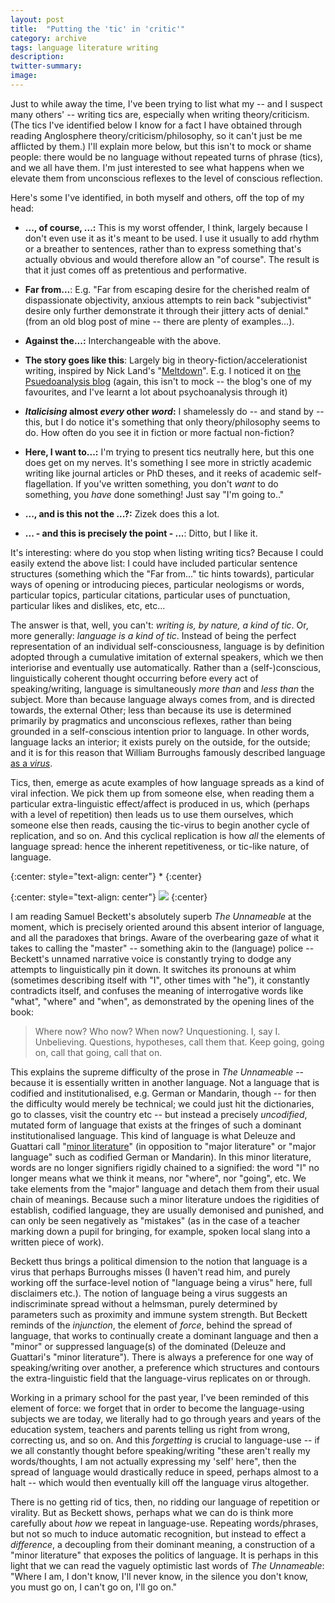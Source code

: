 ```yaml
---
layout: post
title:  "Putting the 'tic' in 'critic'"
category: archive
tags: language literature writing
description:
twitter-summary:
image:
---
```


Just to while away the time, I've been trying to list what my -- and I suspect many others' -- writing tics are, especially when writing theory/criticism. (The tics I've identified below I know for a fact I have obtained through reading Anglosphere theory/criticism/philosophy, so it can't just be me afflicted by them.) I'll explain more below, but this isn't to mock or shame people: there would be no language without repeated turns of phrase (tics), and we all have them. I'm just interested to see what happens when we elevate them from unconscious reflexes to the level of conscious reflection.

Here's some I've identified, in both myself and others, off the top of my head:

- **..., of course, ...:** This is my worst offender, I think, largely because I don't even use it as it's meant to be used. I use it usually to add rhythm or a breather to sentences, rather than to express something that's actually obvious and would therefore allow an "of course". The result is that it just comes off as pretentious and performative.

- **Far from...**: E.g. "Far from escaping desire for the cherished realm of dispassionate objectivity, anxious attempts to rein back "subjectivist" desire only further demonstrate it through their jittery acts of denial." (from an old blog post of mine -- there are plenty of examples...).

- **Against the...:** Interchangeable with the above.

- **The story goes like this**: Largely big in theory-fiction/accelerationist writing, inspired by Nick Land's "[Meltdown](https://medium.com/@kissmeiamsick/meltdown-nick-land-c94f56278ae5)". E.g. I noticed it on [the Psuedoanalysis blog](https://psuedoanalysis.blogspot.com/2020/07/freudomarxism-cia-psyop-to-delegitimize.html) (again, this isn't to mock -- the blog's one of my favourites, and I've learnt a lot about psychoanalysis through it)

- **_Italicising_ almost *every* other *word*:** I shamelessly do -- and stand by -- this, but I do notice it's something that only theory/philosophy seems to do. How often do you see it in fiction or more factual non-fiction?

- **Here, I want to...:** I'm trying to present tics neutrally here, but this one does get on my nerves. It's something I see more in strictly academic writing like journal articles or PhD theses, and it reeks of academic self-flagellation. If you've written something, you don't *want* to do something, you *have* done something! Just say "I'm going to.."

- **..., and is this not the ...?:** Zizek does this a lot.

- **... - and this is precisely the point - ...**: Ditto, but I like it.

It's interesting: where do you stop when listing writing tics? Because I could easily extend the above list: I could have included particular sentence structures (something which the "Far from..." tic hints towards), particular ways of opening or introducing pieces, particular neologisms or words, particular topics, particular citations, particular uses of punctuation, particular likes and dislikes, etc, etc...

The answer is that, well, you can't: *writing is, by nature, a kind of tic*. Or, more generally: *language is a kind of tic*. Instead of being the perfect representation of an individual self-consciousness, language is by definition adopted through a cumulative imitation of external speakers, which we then interiorise and eventually use automatically. Rather than a (self-)conscious, linguistically coherent thought occurring before every act of speaking/writing, language is simultaneously *more than* and *less than* the subject. More than because language always comes from, and is directed towards, the external Other; less than because its use is determined primarily by pragmatics and unconscious reflexes, rather than being grounded in a self-conscious intention prior to language. In other words, language lacks an interior; it exists purely on the outside, for the outside; and it is for this reason that William Burroughs famously described language [as a *virus*](https://realitystudio.org/texts/electronic-revolution/).
<!--description-->

Tics, then, emerge as acute examples of how language spreads as a kind of viral infection. We pick them up from someone else, when reading them a particular extra-linguistic effect/affect is produced in us, which (perhaps with a level of repetition) then leads us to use them ourselves, which someone else then reads, causing the tic-virus to begin another cycle of replication, and so on. And this cyclical replication is how *all* the elements of language spread: hence the inherent repetitiveness, or tic-like nature, of language.

{:center: style="text-align: center"}
*
{:center}

{:center: style="text-align: center"}
![](https://www.underscoreblog.com/assets/img/unnameable.jpg)
{:center}

I am reading Samuel Beckett's absolutely superb *The Unnameable* at the moment, which is precisely oriented around this absent interior of language, and all the paradoxes that brings. Aware of the overbearing gaze of what it takes to calling the "master" -- something akin to the (language) police -- Beckett's unnamed narrative voice is constantly trying to dodge any attempts to linguistically pin it down. It switches its pronouns at whim (sometimes describing itself with "I", other times with "he"), it constantly contradicts itself, and confuses the meaning of interrogative words like "what", "where" and "when", as demonstrated by the opening lines of the book:

>Where now? Who now? When now? Unquestioning. I, say I. Unbelieving. Questions, hypotheses, call them that. Keep going, going on, call that going, call that on.

This explains the supreme difficulty of the prose in *The Unnameable* -- because it is essentially written in another language. Not a language that is codified and institutionalised, e.g. German or Mandarin, though -- for then the difficulty would merely be technical; we could just hit the dictionaries, go to classes, visit the country etc -- but instead a precisely *uncodified*, mutated form of language that exists at the fringes of such a dominant institutionalised language. This kind of language is what Deleuze and Guattari call "[minor literature](https://immanentterrain.wordpress.com/2011/04/26/what-is-a-minor-literature-3/)" (in opposition to "major literature" or "major language" such as codified German or Mandarin). In this minor literature, words are no longer signifiers rigidly chained to a signified: the word "I" no longer means what we think it means, nor "where", nor "going", etc. We take elements from the "major" language and detach them from their usual chain of meanings. Because such a minor literature undoes the rigidities of establish, codified language, they are usually demonised and punished, and can only be seen negatively as "mistakes" (as in the case of a teacher marking down a pupil for bringing, for example, spoken local slang into a written piece of work).

Beckett thus brings a political dimension to the notion that language is a virus that perhaps Burroughs misses (I haven't read him, and purely working off the surface-level notion of "language being a virus" here, full disclaimers etc.). The notion of language being a virus suggests an indiscriminate spread without a helmsman, purely determined by parameters such as proximity and immune system strength. But Beckett reminds of the *injunction*, the element of *force*, behind the spread of language, that works to continually create a dominant language and then a "minor" or suppressed language(s) of the dominated (Deleuze and Guattari's "minor literature"). There is always a preference for one way of speaking/writing over another, a preference which structures and contours the extra-linguistic field that the language-virus replicates on or through.

Working in a primary school for the past year, I've been reminded of this element of force: we forget that in order to become the language-using subjects we are today, we literally had to go through years and years of the education system, teachers and parents telling us right from wrong, correcting us, and so on. And this *forgetting* is crucial to language-use -- if we all constantly thought before speaking/writing "these aren't really my words/thoughts, I am not actually expressing my 'self' here", then the spread of language would drastically reduce in speed, perhaps almost to a halt -- which would then eventually kill off the language virus altogether.

There is no getting rid of tics, then, no ridding our language of repetition or virality. But as Beckett shows, perhaps what we can do is think more carefully about *how* we repeat in language-use. Repeating words/phrases, but not so much to induce automatic recognition, but instead to effect a *difference*, a decoupling from their dominant meaning, a construction of a "minor literature" that exposes the politics of language. It is perhaps in this light that we can read the vaguely optimistic last words of *The Unnameable*: "Where I am, I don't know, I'll never know, in the silence you don't know, you must go on, I can't go on, I'll go on."
